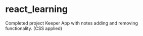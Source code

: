 # react_learning

Completed project Keeper App with notes adding and removing functionality.
(CSS applied)
